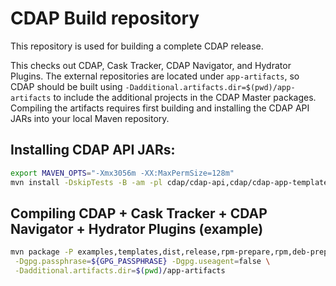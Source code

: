# CDAP Build repository

This repository is used for building a complete CDAP release.

This checks out CDAP, Cask Tracker, CDAP Navigator, and Hydrator
Plugins. The external repositories are located under
`app-artifacts`, so CDAP should be built using
`-Dadditional.artifacts.dir=$(pwd)/app-artifacts` to include the
additional projects in the CDAP Master packages. Compiling the
artifacts requires first building and installing the CDAP API JARs into
your local Maven repository.

## Installing CDAP API JARs:
```bash
export MAVEN_OPTS="-Xmx3056m -XX:MaxPermSize=128m"
mvn install -DskipTests -B -am -pl cdap/cdap-api,cdap/cdap-app-templates/cdap-etl/cdap-etl-api -P templates
```

## Compiling CDAP + Cask Tracker + CDAP Navigator + Hydrator Plugins (example)
```bash
mvn package -P examples,templates,dist,release,rpm-prepare,rpm,deb-prepare,deb,tgz,unit-tests \
 -Dgpg.passphrase=${GPG_PASSPHRASE} -Dgpg.useagent=false \
 -Dadditional.artifacts.dir=$(pwd)/app-artifacts
```
